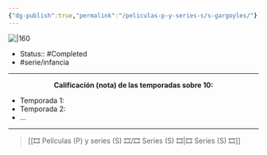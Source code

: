 ```yaml
---
{"dg-publish":true,"permalink":"/peliculas-p-y-series-s/s-gargoyles/"}
---
```



![|160](https://m.media-amazon.com/images/M/MV5BYjkwNGM3MTgtOTRmOS00N2ZjLTgxZjUtNTkzNTVhMTE4MGI0XkEyXkFqcGdeQXVyNTgyNTA4MjM@._V1_SX300.jpg)

- Status::  #Completed  
- #serie/infancia 

---

**<center>Calificación (nota) de las temporadas sobre 10:</center>**

- Temporada 1: 
- Temporada 2: 
- ...

---

> [[🎞️ Películas (P) y series (S) 🎞️/🎞️ Series (S) 🎞️\|🎞️ Series (S) 🎞️]]